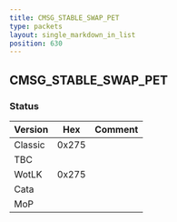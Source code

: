 ```yaml
---
title: CMSG_STABLE_SWAP_PET
type: packets
layout: single_markdown_in_list
position: 630
---
```


## CMSG_STABLE_SWAP_PET

### Status

Version    | Hex        | Comment
---------- | ---------- | ---------- 
Classic    | 0x275      | 
TBC        |            |
WotLK      | 0x275      | 
Cata       |            |
MoP        |            |
